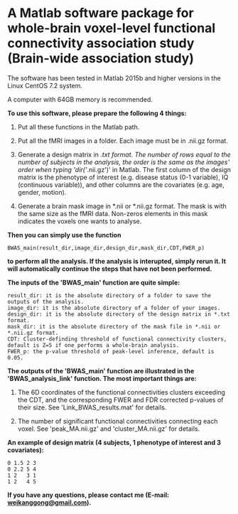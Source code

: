 # A Matlab software package for whole-brain voxel-level functional connectivity association study (Brain-wide association study)

The software has been tested in Matlab 2015b and higher versions in the Linux CentOS 7.2 system.

A computer with 64GB memory is recommended.

**To use this software, please prepare the following 4 things:**

 1. Put all these functions in the Matlab path.

 2. Put all the fMRI images in a folder. Each image must be in .nii.gz format.
 
 3. Generate a design matrix in *.txt format. The number of rows equal to the number of subjects in the analysis, the order is the same as the images' order when typing 'dir('*.nii.gz')' in Matlab. The first column of the design matrix is the phenotype of interest (e.g. disease status (0-1 variable), IQ (continuous variable)), and other columns are the covariates (e.g. age, gender, motion).
 
 4. Generate a brain mask image in *.nii or *.nii.gz format. The mask is with the same size as the fMRI data. Non-zeros elements in this mask indicates the voxels one wants to analyse.
 
 **Then you can simply use the function**
 ```
 BWAS_main(result_dir,image_dir,design_dir,mask_dir,CDT,FWER_p)
 ```
 **to perform all the analysis. If the analysis is interupted, simply rerun it. It will automatically continue the steps that have not been performed.**
 
 
 **The inputs of the 'BWAS_main' function are quite simple:**
 ```
result_dir: it is the absolute directory of a folder to save the outputs of the analysis.
image_dir: it is the absolute directory of a folder of your images.
design_dir: it is the absolute directory of the design matrix in *.txt format.
mask_dir: it is the absolute directory of the mask file in *.nii or *.nii.gz format.
CDT: Cluster-definding threshold of functional connectivity clusters, default is Z=5 if one performs a whole-brain analysis.
FWER_p: the p-value threshold of peak-level inference, default is 0.05.
 ```
 **The outputs of the 'BWAS_main' function are illustrated in the 'BWAS_analysis_link' function. The most important things are:**
 
 1. The 6D coordinates of the functional connectivities clusters exceeding the CDT, and the corresponding FWER and FDR corrected p-values of their size. See 'Link_BWAS_results.mat' for details.
 
 2. The number of significant functional connectivities connecting each voxel. See 'peak_MA.nii.gz' and 'cluster_MA.nii.gz' for details.
 
**An example of design matrix (4 subjects, 1 phenotype of interest and 3 covariates):**
```
0 1.5 2 3
0 2.2 5 4
1 2   3 1
1 2   4 5
```


**If you have any questions, please contact me (E-mail: weikanggong@gmail.com).**

